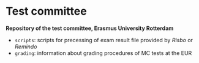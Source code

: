 # Test committee

**Repository of the test committee, Erasmus University Rotterdam**

* `scripts`: scripts for precessing of exam result file provided by *Risbo* or *Remindo*
* `grading`: information about grading procedures of MC tests at the EUR

